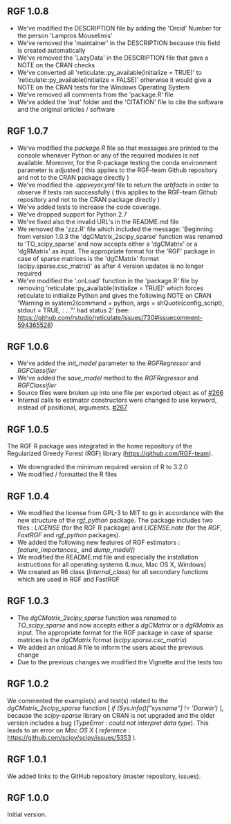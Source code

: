 ## RGF 1.0.8
* We've modified the DESCRIPTION file by adding the 'Orcid' Number for the person 'Lampros Mouselimis'
* We've removed the 'maintainer' in the DESCRIPTION because this field is created automatically
* We've removed the 'LazyData' in the DESCRIPTION file that gave a NOTE on the CRAN checks
* We've converted all 'reticulate::py_available(initialize = TRUE)' to 'reticulate::py_available(initialize = FALSE)' otherwise it would give a NOTE on the CRAN tests for the Windows Operating System
* We've removed all comments from the 'package.R' file
* We've added the 'inst' folder and the 'CITATION' file to cite the software and the original articles / software


## RGF 1.0.7
* We've modified the *package.R* file so that messages are printed to the console whenever Python or any of the required modules is not available. Moreover, for the R-package testing the conda environment parameter is adjusted ( this applies to the RGF-team Github repository and not to the CRAN package directly )
* We've modified the *.appveyor.yml* file to return the *artifacts* in order to observe if tests ran successfully ( this applies to the RGF-team Github repository and not to the CRAN package directly )
* We've added tests to increase the code coverage.
* We've dropped support for Python 2.7
* We've fixed also the invalid URL's in the README.md file
* We removed the 'zzz.R' file which included the message: 'Beginning from version 1.0.3 the 'dgCMatrix_2scipy_sparse' function was renamed to 'TO_scipy_sparse' and now accepts either a 'dgCMatrix' or a 'dgRMatrix' as input. The appropriate format for the 'RGF' package in case of sparse matrices is the 'dgCMatrix' format (scipy.sparse.csc_matrix)' as after 4 version updates is no longer required
* We've modified the '.onLoad' function in the 'package.R' file by removing 'reticulate::py_available(initialize = TRUE)' which forces reticulate to initialize Python and gives the following NOTE on CRAN 'Warning in system2(command = python, args = shQuote(config_script), stdout = TRUE,  : ..."' had status 2' (see: https://github.com/rstudio/reticulate/issues/730#issuecomment-594365528)


## RGF 1.0.6

* We've added the *init_model* parameter to the *RGFRegressor* and *RGFClassifier*
* We've added the *save_model* method to the *RGFRegressor* and *RGFClassifier*
* Source files were broken up into one file per exported object as of [#266](https://github.com/RGF-team/rgf/pull/266)
* Internal calls to estimator constructors were changed to use keyword, instead of positional, arguments. [#267](https://github.com/RGF-team/rgf/pull/267)


## RGF 1.0.5

The RGF R package was integrated in the home repository of the Regularized Greedy Forest (RGF) library (https://github.com/RGF-team).

* We downgraded the minimum required version of R to 3.2.0
* We modified / formatted the R files


## RGF 1.0.4

* We modified the license from GPL-3 to MIT to go in accordance with the new structure of the *rgf_python* package. The package includes two files : *LICENSE* (for the RGF R package) and *LICENSE.note* (for the *RGF*, *FastRGF* and *rgf_python* packages).
* We added the following new features of RGF estimators : *feature_importances_* and *dump_model()*
* We modified the README.md file and especially the installation instructions for all operating systems (Linux, Mac OS X, Windows)
* We created an R6 class (*Internal_class*) for all secondary functions which are used in RGF and FastRGF


## RGF 1.0.3

* The *dgCMatrix_2scipy_sparse* function was renamed to *TO_scipy_sparse* and now accepts either a *dgCMatrix* or a *dgRMatrix* as input. The appropriate format for the RGF package in case of sparse matrices is the *dgCMatrix* format (*scipy.sparse.csc_matrix*)
* We added an onload.R file to inform the users about the previous change
* Due to the previous changes we modified the Vignette and the tests too


## RGF 1.0.2

We commented the example(s) and test(s) related to the *dgCMatrix_2scipy_sparse* function [ *if (Sys.info()["sysname"] != 'Darwin')* ], because the *scipy-sparse* library on CRAN is not upgraded and the older version includes a bug (*TypeError : could not interpret data type*). This leads to an error on *Mac OS X* ( *reference* : https://github.com/scipy/scipy/issues/5353 ).


## RGF 1.0.1

We added links to the GitHub repository (master repository, issues).


## RGF 1.0.0

Initial version.
